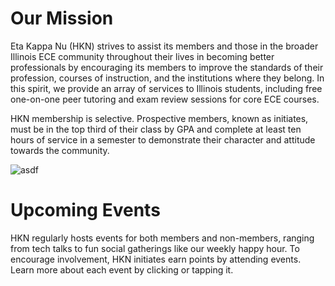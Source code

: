 <script>
    import Events from "../../components/Events.svelte";
    import calendar from "./calendar";
</script>

# Our Mission

Eta Kappa Nu (HKN) strives to assist its members and those in the broader Illinois ECE community throughout their lives in becoming better professionals by encouraging its members to improve the standards of their profession, courses of instruction, and the institutions where they belong. In this spirit, we provide an array of services to Illinois students, including free one-on-one peer tutoring and exam review sessions for core ECE courses.

HKN membership is selective. Prospective members, known as initiates, must be in the top third of their class by GPA and complete at least ten hours of service in a semester to demonstrate their character and attitude towards the community.

![asdf](https://www.smithgroup.com/sites/default/files/styles/slideshow_mobile_1x/public/2018-07/UIUC-ECE-10_1.jpg?h=33c22240&itok=B05fCdr5)

# Upcoming Events

HKN regularly hosts events for both members and non-members, ranging from tech talks to fun social gatherings like our weekly happy hour. To encourage involvement, HKN initiates earn points by attending events. Learn more about each event by clicking or tapping it.
<Events events={calendar}/> 